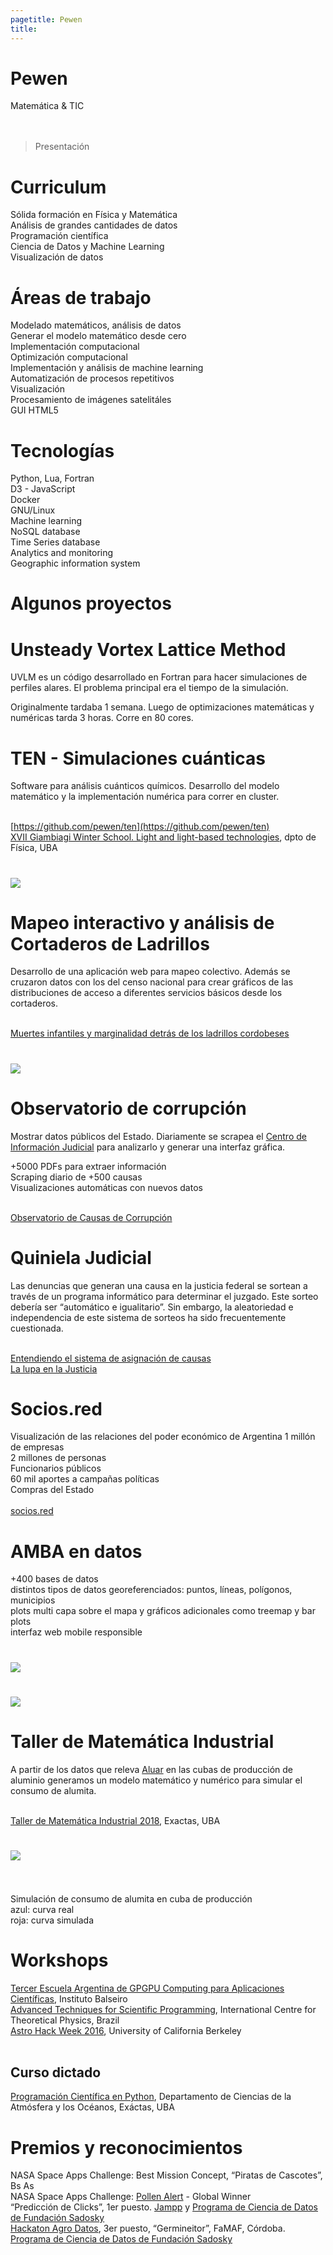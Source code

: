 ```yaml
---
pagetitle: Pewen
title:
---
```


# Pewen
Matemática & TIC
<br><br><br>

> Presentación

# Curriculum
Sólida formación en Física y Matemática<br>
Análisis de grandes cantidades de datos<br>
Programación científica<br>
Ciencia de Datos y Machine Learning<br>
Visualización de datos<br>

# Áreas de trabajo
 Modelado matemáticos, análisis de datos<br>
 Generar el modelo matemático desde cero<br>
 Implementación computacional<br>
 Optimización computacional<br>
 Implementación y análisis de machine learning<br>
 Automatización de procesos repetitivos<br>
 Visualización<br>
 Procesamiento de imágenes satelitáles<br>
 GUI HTML5

# Tecnologías
 Python, Lua, Fortran<br>
 D3 - JavaScript<br>
 Docker<br>
 GNU/Linux<br>
 Machine learning<br>
 NoSQL database<br>
 Time Series database<br>
 Analytics and monitoring<br>
 Geographic information system

# Algunos proyectos

# Unsteady Vortex Lattice Method
UVLM es un código desarrollado en Fortran para hacer simulaciones de perfiles alares. El problema principal era el tiempo de la simulación.

Originalmente tardaba 1 semana. Luego de optimizaciones matemáticas y numéricas tarda 3 horas. Corre en 80 cores.

# TEN - Simulaciones cuánticas
Software para análisis cuánticos químicos. Desarrollo del modelo matemático y la implementación numérica para correr en cluster.<br><br>

[https://github.com/pewen/ten](https://github.com/pewen/ten)<br>
[XVII Giambiagi Winter School. Light and light-based technologies](https://github.com/pewen/ten.extras/raw/master/2015_Giambiagi/poster_Giambiani.compressed.pdf), dpto de Física, UBA

# ![](img/ten.png)

# Mapeo interactivo y análisis de Cortaderos de Ladrillos
Desarrollo de una aplicación web para mapeo colectivo. Además se cruzaron datos con los del censo nacional para crear gráficos de las distribuciones de acceso a diferentes servicios básicos desde los cortaderos.<br><br>

[Muertes infantiles y marginalidad detrás de los ladrillos cordobeses]( https://www.chequeado.com/investigacion/muertes-infantiles-y-marginalidad-detras-de-los-ladrillos-cordobeses/)

# ![](img/cortaderos.jpeg)

# Observatorio de corrupción
Mostrar datos públicos del Estado. Diariamente se scrapea el [Centro de Información Judicial](http://www.cij.gob.ar) para analizarlo y generar una interfaz gráfica.

+5000 PDFs para extraer información<br>
Scraping diario de +500 causas<br>
Visualizaciones automáticas con nuevos datos<br><br>

[Observatorio de Causas de Corrupción](http://conocimientoabierto.org/observatorio-corrupcion/)

# Quiniela Judicial

Las denuncias que generan una causa en la justicia federal se sortean a través de un programa informático para determinar el juzgado. Este sorteo debería ser “automático e igualitario”. Sin embargo, la aleatoriedad e independencia de este sistema de sorteos ha sido frecuentemente cuestionada.<br><br>

[Entendiendo el sistema de asignación de causas](https://conocimientoabierto.github.io/visualizaciones/sorteosJudiciales/)<br>
[La lupa en la Justicia](http://blogs.lanacion.com.ar/data/entrevistas/data-science-franco-bellomo-pone-la-lupa-en-la-justicia/)

# Socios.red
Visualización de las relaciones del poder económico de Argentina
1 millón de empresas<br>
2 millones de personas<br>
Funcionarios públicos<br>
60 mil aportes a campañas políticas<br>
Compras del Estado <br><br>
[socios.red](https://secret-device-211719.appspot.com/)

# AMBA en datos
+400 bases de datos<br>
distintos tipos de datos georeferenciados: puntos, líneas, polígonos, municipios<br>
plots multi capa sobre el mapa y gráficos adicionales como treemap y bar plots<br>
interfaz web mobile responsible

# ![](img/Screenshot_2019-04-27_10-24-06.png)

# ![](img/Screenshot_2019-04-27_10-25-58.png)

# Taller de Matemática Industrial
A partir de los datos que releva [Aluar](https://www.aluar.com.ar/) en las cubas de producción de aluminio generamos un modelo matemático y numérico para simular el consumo de alumita.<br><br>

[Taller de Matemática Industrial 2018](http://mate.dm.uba.ar/~tami2018/), Exactas, UBA

# ![](img/tami2019.png)<br><br>

Simulación de consumo de alumita en cuba de producción<br>
azul: curva real<br>
roja: curva simulada

# Workshops
[Tercer Escuela Argentina de GPGPU Computing para Aplicaciones Científicas](http://fisica.cab.cnea.gov.ar/gpgpu/index.php?option=com_content&view=article&id=37&Itemid=11&lang=es), Instituto Balseiro<br>
[Advanced Techniques for Scientific Programming](http://indico.ictp.it/event/a14258/), International Centre for Theoretical Physics, Brazil<br>
[Astro Hack Week 2016](http://astrohackweek.org/2016/), University of California Berkeley<br><br>

## Curso dictado
[Programación Científica en Python](https://pewen.tk/wpc/), Departamento de Ciencias de la Atmósfera y los Océanos, Exáctas, UBA

# Premios y reconocimientos
NASA Space Apps Challenge: Best Mission Concept, “Piratas de Cascotes”, Bs As<br>
NASA Space Apps Challenge: [Pollen Alert](https://youtu.be/9M91NDIaKHo) - Global Winner<br>
“Predicción de Clicks”, 1er puesto. [Jampp](https://jampp.com/) y [Programa de Ciencia de Datos de Fundación Sadosky](http://www.fundacionsadosky.org.ar/programas/pcd/)<br>
[Hackaton Agro Datos](http://www.fundacionsadosky.org.ar/agrodatos/), 3er puesto, “Germineitor”, FaMAF, Córdoba. [Programa de Ciencia de Datos de Fundación Sadosky](http://www.fundacionsadosky.org.ar/programas/pcd/)
